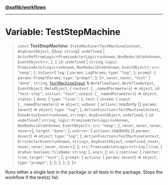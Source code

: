[**@saflib/workflows**](../index.md)

***

# Variable: TestStepMachine

> `const` **TestStepMachine**: `StateMachine`\<`TestMachineContext`, `AnyEventObject`, \{\[`key`: `string`\]: `undefined` \| `ActorRefFromLogic`\<`PromiseActorLogic`\<`unknown`, `NonReducibleUnknown`, `EventObject`\>\>; \}, \{ `id`: `undefined` \| `string`; `logic`: `PromiseActorLogic`\<`unknown`, `NonReducibleUnknown`, `EventObject`\>; `src`: `"noop"`; \}, `Values`\<\{ `log`: \{ `params`: `LogParams`; `type`: `"log"`; \}; `prompt`: \{ `params`: `PromptParams`; `type`: `"prompt"`; \}; \}\>, `never`, `never`, `"test"` \| `"done"`, `string`, [`TestMachineInput`](../interfaces/TestMachineInput.md) & `WorkflowInput`, `WorkflowOutput`, `EventObject`, `MetaObject`, \{ `context`: (`__namedParameters`) => `object`; `id`: `"test-step"`; `initial`: `"test"`; `output`: (`__namedParameters`) => `object`; `states`: \{ `done`: \{ `type`: `"final"`; \}; `test`: \{ `invoke`: \{ `input`: (`__namedParameters`) => `object`; `onDone`: \{ `actions`: readonly \[\{ `params`: (`event`) => `object`; `type`: `"log"`; \}, `ActionFunction`\<`TestMachineContext`, `DoneActorEvent`\<`unknown`, `string`\>, `AnyEventObject`, `undefined`, \{ `id`: `undefined` \| `string`; `logic`: `PromiseActorLogic`\<`unknown`, `NonReducibleUnknown`, `EventObject`\>; `src`: `"noop"`; \}, `never`, `never`, `never`, `never`\>\]; `target`: `"done"`; \}; `onError`: \{ `actions`: readonly \[\{ `params`: (`event`) => `object`; `type`: `"log"`; \}, `ActionFunction`\<`TestMachineContext`, `ErrorActorEvent`\<`unknown`, `string`\>, `AnyEventObject`, `undefined`, `never`, `never`, `never`, `never`, `never`\>\]; \}; `src`: `PromiseActorLogic`\<`string` \| `true`, \{ `dryRun`: `boolean`; `fileName`: `string`; \}, `any`\>; \}; `on`: \{ `continue`: \{ `reenter`: `true`; `target`: `"test"`; \}; `prompt`: \{ `actions`: \{ `params`: (`event`) => `object`; `type`: `"prompt"`; \}; \}; \}; \}; \}; \}\>

Runs either a single test in the package or all tests in the package. Stops the workflow if the test(s) fail.
